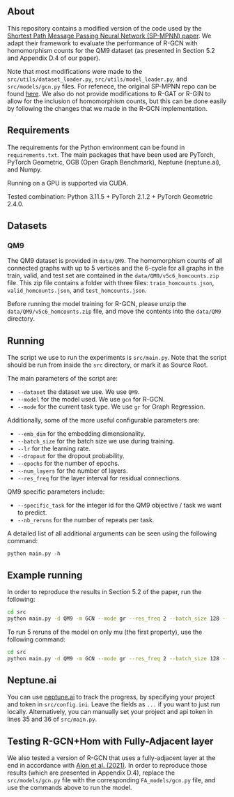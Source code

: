 ## About

This repository contains a modified version of the code used by the [Shortest Path Message Passing Neural Network (SP-MPNN) paper](https://arxiv.org/abs/2206.01003). We adapt their framework to evaluate the performance of R-GCN with homomorphism counts for the QM9 dataset (as presented in Section 5.2 and Appendix D.4 of our paper). 

Note that most modifications were made to the `src/utils/dataset_loader.py`, `src/utils/model_loader.py`, and `src/models/gcn.py` files. For refenece, the original SP-MPNN repo can be found [here](https://github.com/radoslav11/SP-MPNN). We also do not provide modifications to R-GAT or R-GIN to allow for the inclusion of homomorphism counts, but this can be done easily by following the changes that we made in the R-GCN implementation.

## Requirements

The requirements for the Python environment can be found in ``requirements.txt``. The main packages that have been used are PyTorch, PyTorch Geometric, OGB (Open Graph Benchmark), Neptune (neptune.ai), and Numpy.

Running on a GPU is supported via CUDA.

Tested combination: Python 3.11.5 + PyTorch 2.1.2 + PyTorch Geometric 2.4.0.

## Datasets

### QM9

The QM9 dataset is provided in ``data/QM9``. The homomorphism counts of all connected graphs with up to 5 vertices and the 6-cycle for all graphs in the train, valid, and test set are contained in the `data/QM9/v5c6_homcounts.zip` file. This zip file contains a folder with three files: `train_homcounts.json`, `valid_homcounts.json`, and `test_homcounts.json`.

Before running the model training for R-GCN, please unzip the `data/QM9/v5c6_homcounts.zip` file, and move the contents into the `data/QM9` directory.

## Running

The script we use to run the experiments is ``src/main.py``. Note that the script should be run from inside the ``src`` directory, or mark it as Source Root.

The main parameters of the script are:

- ``--dataset`` the dataset we use. We use `QM9`.
- ``--model`` for the model used. We use `gcn` for R-GCN.
- ``--mode`` for the current task type. We use ``gr`` for Graph Regression. 

Additionally, some of the more useful configurable parameters are:

- ``--emb_dim`` for the embedding dimensionality.
- ``--batch_size`` for the batch size we use during training.
- ``--lr`` for the learning rate.
- ``--dropout`` for the dropout probability.
- ``--epochs`` for the number of epochs.
- ``--num_layers`` for the number of layers.
- ``--res_freq`` for the layer interval for residual connections.

QM9 specific parameters include:
- ``--specific_task`` for the integer id for the QM9 objective / task we want to predict.
- ``--nb_reruns`` for the number of repeats per task.

A detailed list of all additional arguments can be seen using the following command:

``python main.py -h``

## Example running 
In order to reproduce the results in Section 5.2 of the paper, run the following:

```bash
cd src
python main.py -d QM9 -m GCN --mode gr --res_freq 2 --batch_size 128 --emb_dim 128 --num_layers 8
```

To run 5 reruns of the model on only mu (the first property), use the following command:

```bash
cd src
python main.py -d QM9 -m GCN --mode gr --res_freq 2 --batch_size 128 --emb_dim 128 --num_layers 8 --nb_reruns 5 --specific_task 0 
```

## Neptune.ai

You can use [neptune.ai](https://neptune.ai) to track the progress, by specifying your project and token in ``src/config.ini``.  Leave the fields as ``...`` if you want to just run locally. Alternatively, you can manually set your project and api token in lines 35 and 36 of `src/main.py`.

## Testing R-GCN+Hom with Fully-Adjacent layer
We also tested a version of R-GCN that uses a fully-adjacent layer at the end in accordance with [Alon et al. (2021)](https://arxiv.org/abs/2006.05205). In order to reproduce those results (which are presented in Appendix D.4), replace the `src/models/gcn.py` file with the corresponding `FA_models/gcn.py` file, and use the commands above to run the model.

